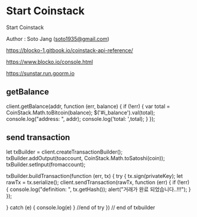 
# Start Coinstack
Start Coinstack

Author : Soto Jang (soto1935@gmail.com)


https://blocko-1.gitbook.io/coinstack-api-reference/

https://www.blocko.io/console.html

https://sunstar.run.goorm.io



##  getBalance 
client.getBalance(addr, function (err, balance) {
	    if (!err) {
			var total = CoinStack.Math.toBitcoin(balance);
			$('#i_balance').val(total);
			console.log("address: ", addr);
			console.log('total: ',total);
		}
});

## send transaction

let txBuilder = client.createTransactionBuilder();
txBuilder.addOutput(toaccount, CoinStack.Math.toSatoshi(coin));
txBuilder.setInput(fromaccount);

txBuilder.buildTransaction(function (err, tx) {
  try {
       tx.sign(privateKey);
       let rawTx = tx.serialize();
       client.sendTransaction(rawTx, function (err) {
					if (!err) {
						console.log("definition: ", tx.getHash());
						alert("거래가 완료 되었습니다..!!!");
					}
       });

  } catch (e) {
     console.log(e)
  } //end of try
}) // end of txbuilder
    
